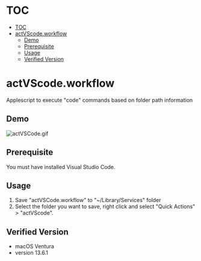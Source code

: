 # TOC

- [TOC](#toc)
- [actVScode.workflow](#actvscodeworkflow)
  - [Demo](#demo)
  - [Prerequisite](#prerequisite)
  - [Usage](#usage)
  - [Verified Version](#verified-version)

# actVScode.workflow

Applescript to execute "code" commands based on folder path information

## Demo

![actVSCode.gif](../../.demofile/demo_actVSCode.gif)

## Prerequisite

You must have installed Visual Studio Code.

## Usage

1. Save "actVSCode.workflow" to "~/Library/Services" folder
2. Select the folder you want to save, right click and select "Quick Actions" > "actVScode".

## Verified Version

- macOS Ventura
- version 13.6.1
